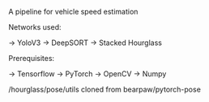 A pipeline for vehicle speed estimation 

Networks used:

-> YoloV3
-> DeepSORT 
-> Stacked Hourglass

Prerequisites:

-> Tensorflow
-> PyTorch
-> OpenCV
-> Numpy

/hourglass/pose/utils cloned from  bearpaw/pytorch-pose 
